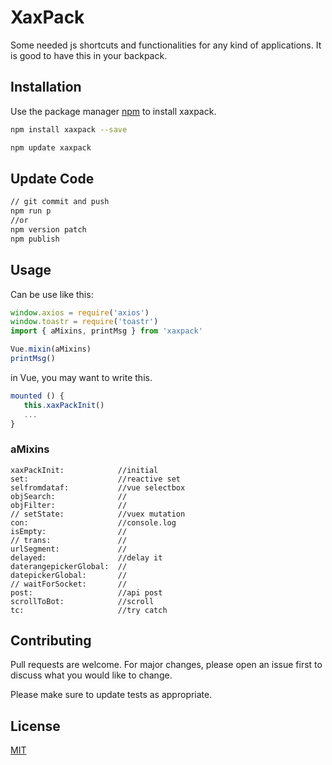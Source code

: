 # XaxPack

Some needed js shortcuts and functionalities for any kind of applications. It is good to have this in your backpack.

## Installation

Use the package manager [npm](https://www.npmjs.com/package/xaxpack) to install xaxpack.

```bash
npm install xaxpack --save
```
```bash
npm update xaxpack
```
## Update Code

```bash
// git commit and push 
npm run p
//or
npm version patch
npm publish
```

## Usage
Can be use like this:

```js
window.axios = require('axios')
window.toastr = require('toastr')
import { aMixins, printMsg } from 'xaxpack'

Vue.mixin(aMixins)
printMsg()
```
in Vue, you may want to write this.
 ```js
mounted () {
    this.xaxPackInit()
    ...
}
```

### aMixins
 ```
xaxPackInit:            //initial
set:                    //reactive set
selfromdataf:           //vue selectbox
objSearch:              //
objFilter:              //
// setState:            //vuex mutation
con:                    //console.log
isEmpty:                //
// trans:               //
urlSegment:             //
delayed:                //delay it
daterangepickerGlobal:  //
datepickerGlobal:       //
// waitForSocket:       //
post:                   //api post
scrollToBot:            //scroll
tc:                     //try catch
```
## Contributing
Pull requests are welcome. For major changes, please open an issue first to discuss what you would like to change.

Please make sure to update tests as appropriate.

## License
[MIT](https://github.com/scarlettbidun/xaxpack/blob/master/LICENSE)